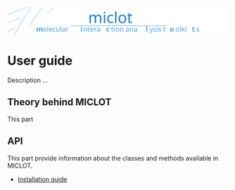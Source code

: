 <img src="../__banner.svg" alt="banner" class="center">

# User guide

Description ...

## Theory behind MICLOT
This part

## API
This part provide information about the classes and methods available in MICLOT.

- [Installation guide](__installation.md)
